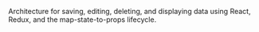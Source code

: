 Architecture for saving, editing, deleting, and displaying data using React, Redux, and the map-state-to-props lifecycle.